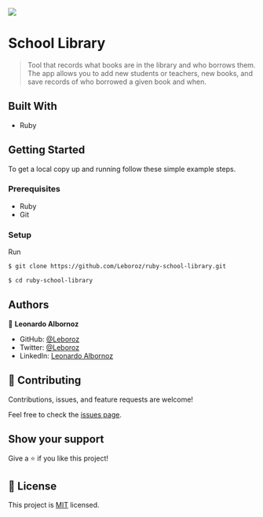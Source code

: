 ![](https://img.shields.io/badge/Microverse-blueviolet)

# School Library

> Tool that records what books are in the library and who borrows them. The app allows you to add new students or teachers, new books, and save records of who borrowed a given book and when.


## Built With

- Ruby

## Getting Started


To get a local copy up and running follow these simple example steps.

### Prerequisites
- Ruby
- Git

### Setup
Run 
```bash
$ git clone https://github.com/Leboroz/ruby-school-library.git

$ cd ruby-school-library
```


## Authors

👤 **Leonardo  Albornoz**

- GitHub: [@Leboroz](https://github.com/leboroz)
- Twitter: [@Leboroz](https://twitter.com/leboroz)
- LinkedIn: [Leonardo Albornoz](https://linkedin.com/in/leboroz)


## 🤝 Contributing

Contributions, issues, and feature requests are welcome!

Feel free to check the [issues page](https://github.com/leboroz/ruby-school-library/issues).

## Show your support

Give a ⭐️ if you like this project!

## 📝 License

This project is [MIT](./MIT.md) licensed.
